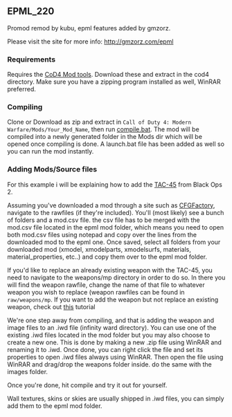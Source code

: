 ## EPML_220

Promod remod by kubu, epml features added by gmzorz. 

Please visit the site for more info: 
http://gmzorz.com/epml

### Requirements 
Requires the [CoD4 Mod tools](https://github.com/promod/CoD4-Mod-Tools). Download these and extract in the cod4 directory. Make sure you have a zipping program installed as well, WinRAR preferred.

### Compiling
Clone or Download as zip and extract in ```Call of Duty 4: Modern Warfare/Mods/Your_Mod_Name```, then run [compile.bat](https://github.com/gmzorz/PromodLive220/blob/master/compile.bat). The mod will be compiled into a newly generated folder in the Mods dir which will be opened once compiling is done. A launch.bat file has been added as well so you can run the mod instantly.

### Adding Mods/Source files
For this example i will be explaining how to add the [TAC-45](http://cfgfactory.com/downloads/show/5b290be6b086a) from Black Ops 2.

Assuming you've downloaded a mod through a site such as [CFGFactory](http://cfgfactory.com/), navigate to the rawfiles (if they're included). You'll (most likely) see a bunch of folders and a mod.csv file. the csv file has to be merged with the mod.csv file located in the epml mod folder, which means you need to open both mod.csv files using notepad and copy over the lines from the downloaded mod to the epml one. 
Once saved, select all folders from your downloaded mod (xmodel, xmodelparts, xmodelsurfs, materials, material_properties, etc..) and copy them over to the epml mod folder.

If you'd like to replace an already existing weapon with the TAC-45, you need to navigate to the weapons/mp directory in order to do so. In there you will find the weapon rawfile, change the name of that file to whatever weapon you wish to replace (weapon rawfiles can be found in ```raw/weapons/mp```.
If you want to add the weapon but not replace an existing weapon, check out [this](http://www.azsry.com/tut/promod_weapon_porting.html) tutorial

We're one step away from compiling, and that is adding the weapon and image files to an .iwd file (infinity ward directory). You can use one of the existing .iwd files located in the mod folder but you may also choose to create a new one. This is done by making a new .zip file using WinRAR and renaming it to .iwd. Once done, you can right click the file and set its properties to open .iwd files always using WinRAR. Then open the file using WinRAR and drag/drop the weapons folder inside. do the same with the images folder.

Once you're done, hit compile and try it out for yourself.

Wall textures, skins or skies are usually shipped in .iwd files, you can simply add them to the epml mod folder.
